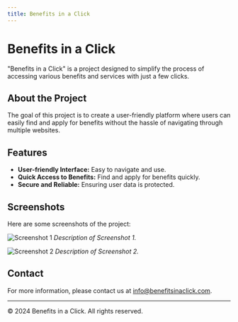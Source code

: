 ```yaml
---
title: Benefits in a Click
---
```


# Benefits in a Click

"Benefits in a Click" is a project designed to simplify the process of accessing various benefits and services with just a few clicks.

## About the Project

The goal of this project is to create a user-friendly platform where users can easily find and apply for benefits without the hassle of navigating through multiple websites.

## Features

- **User-friendly Interface:** Easy to navigate and use.
- **Quick Access to Benefits:** Find and apply for benefits quickly.
- **Secure and Reliable:** Ensuring user data is protected.

## Screenshots

Here are some screenshots of the project:

![Screenshot 1](images/screenshot1.png)
*Description of Screenshot 1.*

![Screenshot 2](images/screenshot2.png)
*Description of Screenshot 2.*

## Contact

For more information, please contact us at [info@benefitsinaclick.com](mailto:info@benefitsinaclick.com).

---

&copy; 2024 Benefits in a Click. All rights reserved.
